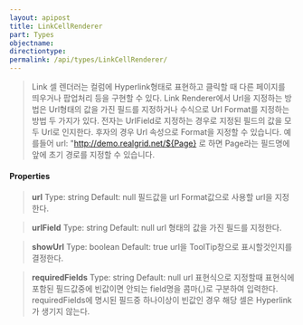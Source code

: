 ```yaml
---
layout: apipost
title: LinkCellRenderer
part: Types
objectname: 
directiontype: 
permalink: /api/types/LinkCellRenderer/
---
```



> Link 셀 렌더러는 컬럼에 Hyperlink형태로 표현하고 클릭할 때 다른 페이지를 띄우거나 팝업처리 등을 구현할 수 있다. Link Renderer에서 Url을 지정하는 방법은 Url형태의 값을 가진 필드를 지정하거나 수식으로 Url Format를 지정하는 방법 두 가지가 있다. 
> 전자는 UrlField로 지정하는 경우로 지정된 필드의 값을 모두 Url로 인지한다. 
> 후자의 경우 Url 속성으로 Format을 지정할 수 있습니다. 예를들어 url: "http://demo.realgrid.net/${Page} 로 하면 Page라는 필드명에 앞에 초기 경로를 지정할 수 있습니다.

#### Properties

> **url**
> Type: string
> Default: null
> 필드값을 url Format값으로 사용할 url을 지정한다. 

> **urlField**
> Type: string
> Default: null
> url 형태의 값을 가진 필드를 지정한다.

> **showUrl**
> Type: boolean
> Default: true
> url을 ToolTip창으로 표시할것인지를 결정한다.

> **requiredFields**
> Type: string
> Default: null
> url 표현식으로 지정할때 표현식에 포함된 필드값중에 빈값이면 안되는 field명을 콤마(,)로 구분하여 입력한다. requiredFields에 명시된 필드중 하나이상이 빈값인 경우 해당 셀은 Hyperlink가 생기지 않는다.
